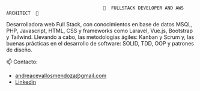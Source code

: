                                         💬  FULLSTACK DEVELOPER AND AWS ARCHITECT  💬 

Desarrolladora web Full Stack, con conocimientos en base de datos MSQL, PHP, Javascript, HTML, CSS y frameworks como Laravel, Vue.js, Bootstrap y Tailwind.
Llevando a cabo, las metodologías ágiles: Kanban y Scrum y, las buenas prácticas en el desarrollo de software: SOLID, TDD, OOP y patrones de diseño.


📫  Contacto:
- andreacevallosmendoza@gmail.com
- [Linkedin](https://linkedin.com/in/-andrea-c-m)
 
 







